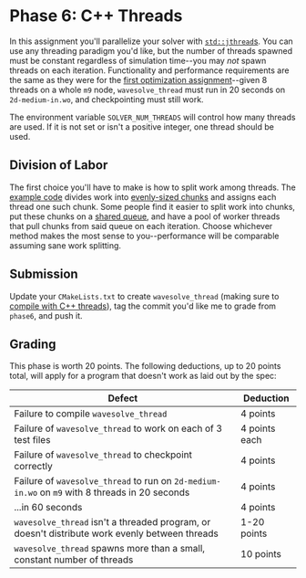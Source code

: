 ---
---

# Phase 6: C++ Threads

In this assignment you'll parallelize your solver with [`std::jthread`s](../readings/jthread.md). You can use any threading paradigm you'd like, but the number of threads spawned must be constant regardless of simulation time--you may *not* spawn threads on each iteration. Functionality and performance requirements are the same as they were for the [first optimization assignment](phase3.md)--given 8 threads on a whole `m9` node, `wavesolve_thread` must run in 20 seconds on `2d-medium-in.wo`, and checkpointing must still work.

The environment variable `SOLVER_NUM_THREADS` will control how many threads are used. If it is not set or isn't a positive integer, one thread should be used.



## Division of Labor

The first choice you'll have to make is how to split work among threads. The [example code](https://github.com/BYUHPC/sci-comp-course-example-cxx/blob/main/src/MountainRangeThreaded.hpp) divides work into [evenly-sized chunks](https://github.com/BYUHPC/sci-comp-course-example-cxx/blob/main/src/utils.hpp) and assigns each thread one such chunk. Some people find it easier to split work into chunks, put these chunks on a [shared queue](https://github.com/cameron314/concurrentqueue), and have a pool of worker threads that pull chunks from said queue on each iteration. Choose whichever method makes the most sense to you--performance will be comparable assuming sane work splitting.



## Submission

Update your `CMakeLists.txt` to create `wavesolve_thread` (making sure to [compile with C++ threads](../readings/jthread.md#compiling-with-c-threads)), tag the commit you'd like me to grade from `phase6`, and push it.



## Grading

This phase is worth 20 points. The following deductions, up to 20 points total, will apply for a program that doesn't work as laid out by the spec:

| Defect | Deduction |
| --- | --- |
| Failure to compile `wavesolve_thread` | 4 points |
| Failure of `wavesolve_thread` to work on each of 3 test files | 4 points each |
| Failure of `wavesolve_thread` to checkpoint correctly | 4 points |
| Failure of `wavesolve_thread` to run on `2d-medium-in.wo` on `m9` with 8 threads in 20 seconds | 4 points |
| ...in 60 seconds | 4 points |
| `wavesolve_thread` isn't a threaded program, or doesn't distribute work evenly between threads | 1-20 points |
| `wavesolve_thread` spawns more than a small, constant number of threads | 10 points |
